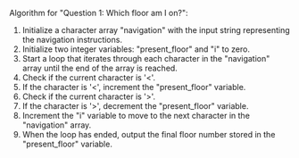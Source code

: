 Algorithm for "Question 1: Which floor am I on?":

1. Initialize a character array "navigation" with the input string representing the navigation instructions.
2. Initialize two integer variables: "present_floor" and "i" to zero.
3. Start a loop that iterates through each character in the "navigation" array until the end of the array is reached.
4. Check if the current character is '<'.
5. If the character is '<', increment the "present_floor" variable.
6. Check if the current character is '>'.
7. If the character is '>', decrement the "present_floor" variable.
8. Increment the "i" variable to move to the next character in the "navigation" array.
9. When the loop has ended, output the final floor number stored in the "present_floor" variable.
